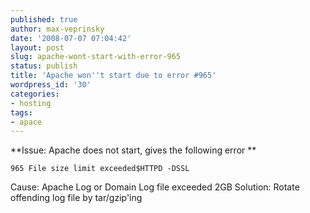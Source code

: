 ```yaml
---
published: true
author: max-veprinsky
date: '2008-07-07 07:04:42'
layout: post
slug: apache-wont-start-with-error-965
status: publish
title: 'Apache won''t start due to error #965'
wordpress_id: '30'
categories:
- hosting
tags:
- apace
---
```


**Issue: Apache does not start, gives the following error
**

    
    965 File size limit exceeded$HTTPD -DSSL


Cause: Apache Log or Domain Log file exceeded 2GB
Solution: Rotate offending log file by tar/gzip'ing
